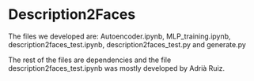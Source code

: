 # Description2Faces

The files we developed are: Autoencoder.ipynb, MLP_training.ipynb, description2faces_test.ipynb, description2faces_test.py and generate.py

The rest of the files are dependencies and the file description2faces_test.ipynb was mostly developed by Adrià Ruiz.
